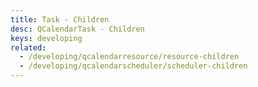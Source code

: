 ```yaml
---
title: Task - Children
desc: QCalendarTask - Children
keys: developing
related:
  - /developing/qcalendarresource/resource-children
  - /developing/qcalendarscheduler/scheduler-children
---
```


<example-viewer
  title="Children"
  file="TaskChildren"
  codepen-title="QCalendarTask"
/>
